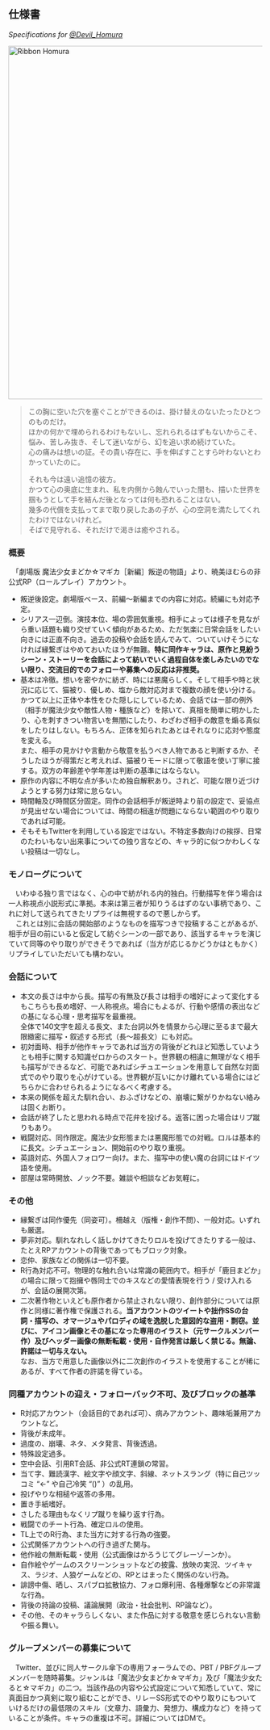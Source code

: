 ## 仕様書
*Specifications for [@Devil_Homura](https://twitter.com/Devil_Homura)*

<img src="https://rp.zweivogel.org/images/RibbonHomura_Latte_fixed.png" alt="Ribbon Homura" width="700" />

> この胸に空いた穴を塞ぐことができるのは、掛け替えのないたったひとつのものだけ。  
> ほかの何かで埋められるわけもないし、忘れられるはずもないからこそ、悩み、苦しみ抜き、そして迷いながら、幻を追い求め続けていた。  
> 心の痛みは想いの証。その貴い存在に、手を伸ばすことすら叶わないとわかっていたのに。  
> 
> それも今は遠い追憶の彼方。  
> かつて心の奥底に生まれ、私を内側から蝕んでいった闇も、描いた世界を掴もうとして手を結んだ後となっては何も恐れることはない。  
> 幾多の代償を支払ってまで取り戻したあの子が、心の空洞を満たしてくれたわけではないけれど。  
> そばで見守れる、それだけで渇きは癒やされる。  

### 概要

　「劇場版 魔法少女まどか☆マギカ［新編］叛逆の物語」より、暁美ほむらの非公式RP（ロールプレイ）アカウント。

* 叛逆後設定。劇場版ベース、前編〜新編までの内容に対応。続編にも対応予定。
* シリアス一辺倒。演技本位、場の雰囲気重視。相手によっては様子を見ながら重い話題も織り交ぜていく傾向があるため、ただ気楽に日常会話をしたい向きには正直不向き。過去の投稿や会話を読んでみて、ついていけそうになければ縁繋ぎはやめておいたほうが無難。**特に同作キャラは、原作と見紛うシーン・ストーリーを会話によって紡いでいく過程自体を楽しみたいのでない限り、交流目的でのフォローや募集への反応は非推奨。**
* 基本は冷徹。想いを密やかに紡ぎ、時には悪魔らしく。そして相手や時と状況に応じて、猫被り、優しめ、塩から敵対応対まで複数の顔を使い分ける。  
かつて以上に正体や本性をひた隠しにしているため、会話では一部の例外（相手が魔法少女や敵性人物・種族など）を除いて、真相を簡単に明かしたり、心を刺すきつい物言いを無闇にしたり、わざわざ相手の敵意を煽る真似をしたりはしない。もちろん、正体を知られたあとはそれなりに応対や態度を変える。  
また、相手の見かけや言動から敬意を払うべき人物であると判断するか、そうしたほうが得策だと考えれば、猫被りモードに限って敬語を使い丁寧に接する。双方の年齢差や学年差は判断の基準にはならない。
* 原作の内容に不明な点が多いため独自解釈あり。されど、可能な限り近づけようとする努力は常に怠らない。
* 時間軸及び時間区分固定。同作の会話相手が叛逆時より前の設定で、妥協点が見出せない場合については、時間の相違が問題にならない範囲のやり取りであれば可能。
* そもそもTwitterを利用している設定ではない。不特定多数向けの挨拶、日常のたわいもない出来事についての独り言などの、キャラ的に似つかわしくない投稿は一切なし。

### モノローグについて

　いわゆる独り言ではなく、心の中で紡がれる内的独白。行動描写を伴う場合は一人称視点小説形式に準拠。本来は第三者が知りうるはずのない事柄であり、これに対して送られてきたリプライは無視するので悪しからず。  
　これとは別に会話の開始部のようなものを描写つきで投稿することがあるが、相手が目の前にいると仮定して紡ぐシーンの一部であり、該当するキャラを演じていて同等のやり取りができそうであれば（当方が応じるかどうかはともかく）リプライしていただいても構わない。

### 会話について

* 本文の長さは中から長。描写の有無及び長さは相手の嗜好によって変化するもこちらも長め嗜好、一人称視点。場合にもよるが、行動や感情の表出などの基になる心理・思考描写を最重視。  
全体で140文字を超える長文、また台詞以外を情景から心理に至るまで最大限緻密に描写・叙述する形式（長〜超長文）にも対応。
* 初対面時、相手が他作キャラであれば当方の背後がどれほど知悉していようとも相手に関する知識ゼロからのスタート。世界観の相違に無理がなく相手も描写ができるなど、可能であればシチュエーションを用意して自然な対面式でのやり取りを心がけている。世界観が互いにかけ離れている場合にはどちらかに合わせられるようになるべく考慮する。
* 本来の関係を超えた馴れ合い、おふざけなどの、崩壊に繋がりかねない絡みは固くお断り。
* 会話が終了したと思われる時点で花弁を投げる。返答に困った場合はリプ蹴りもあり。
* 戦闘対応、同作限定。魔法少女形態または悪魔形態での対戦。ロルは基本的に長文。シチュエーション、開始前のやり取り重視。
* 英語対応、外国人フォロワー向け。また、描写中の使い魔の台詞にはドイツ語を使用。
* 部屋は常時開放、ノック不要。雑談や相談などお気軽に。

### その他

* 縁繋ぎは同作優先（同姿可）。柵越え（版権・創作不問）、一般対応。いずれも厳選。
* 夢非対応。馴れなれしく話しかけてきたりロルを投げてきたりする一般は、たとえRPアカウントの背後であってもブロック対象。
* 恋仲、家族などの関係は一切不要。
* R行為対応不可。物理的な触れ合いは常識の範囲内で。相手が「鹿目まどか」の場合に限って抱擁や唇同士でのキスなどの愛情表現を行う / 受け入れるが、会話の展開次第。
* 二次著作物といえども原作者から禁止されない限り、創作部分については原作と同様に著作権で保護される。**当アカウントのツイートや拙作SSの台詞・描写の、オマージュやパロディの域を逸脱した意図的な盗用・剽窃。並びに、アイコン画像とその基になった専用のイラスト（元サークルメンバー作）及びヘッダー画像の無断転載・使用・自作発言は厳しく禁じる。無論、許諾は一切与えない。**  
なお、当方で用意した画像以外に二次創作のイラストを使用することが稀にあるが、すべて作者の許諾を得ている。

### 同種アカウントの迎え・フォローバック不可、及びブロックの基準

* R対応アカウント（会話目的であれば可）、病みアカウント、趣味垢兼用アカウントなど。
* 背後が未成年。
* 過度の、崩壊、ネタ、メタ発言、背後透過。
* 特殊設定過多。
* 空中会話、引用RT会話、非公式RT連鎖の常習。
* 当て字、難読漢字、絵文字や顔文字、斜線、ネットスラング（特に自己ツッコミ “←” や自己冷笑 “()” ）の乱用。
* 投げやりな相槌や返答の多用。
* 置き手紙嗜好。
* さしたる理由もなくリプ蹴りを繰り返す行為。
* 戦闘でのチート行為、確定ロルの使用。
* TL上でのR行為、また当方に対する行為の強要。
* 公式関係アカウントへの行き過ぎた関与。
* 他作絵の無断転載・使用（公式画像はかろうじてグレーゾーンか）。
* 自作絵やゲームのスクリーンショットなどの披露、放映の実況、ツイキャス、ラジオ、人狼ゲームなどの、RPとはまったく関係のない行為。
* 誹謗中傷、晒し、スパブロ拡散協力、フォロ爆利用、各種爆撃などの非常識な行為。
* 背後の持論の投稿、議論展開（政治・社会批判、RP論など）。
* その他、そのキャラらしくない、また作品に対する敬意を感じられない言動や振る舞い。

### グループメンバーの募集について

　Twitter、並びに同人サークル傘下の専用フォーラムでの、PBT / PBFグループメンバーを随時募集。ジャンルは「魔法少女まどか☆マギカ」及び「魔法少女たると☆マギカ」の二つ。当該作品の内容や公式設定について知悉していて、常に真面目かつ真剣に取り組むことができ、リレーSS形式でのやり取りにもついていけるだけの最低限のスキル（文章力、語彙力、発想力、構成力など）を持っていることが条件。キャラの重複は不可。詳細についてはDMで。
